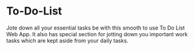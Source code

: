# To-Do-List

Jote down all your essential tasks be with this smooth to use To Do List Web App.
It also has special section for jotting down you important work tasks which are kept aside from your daily tasks.
